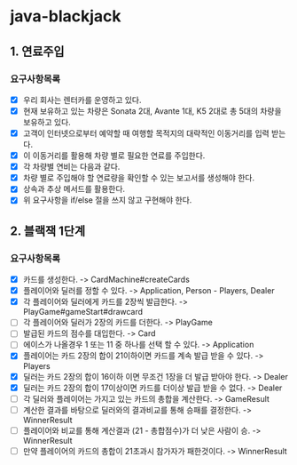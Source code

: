 # java-blackjack

## 1. 연료주입

### 요구사항목록

- [x] 우리 회사는 렌터카를 운영하고 있다.
- [x] 현재 보유하고 있는 차량은 Sonata 2대, Avante 1대, K5 2대로 총 5대의 차량을 보유하고 있다.
- [x] 고객이 인터넷으로부터 예약할 때 여행할 목적지의 대략적인 이동거리를 입력 받는다.
- [x] 이 이동거리를 활용해 차량 별로 필요한 연료를 주입한다.
- [x] 각 차량별 연비는 다음과 같다.
- [x] 차량 별로 주입해야 할 연료량을 확인할 수 있는 보고서를 생성해야 한다.
- [x] 상속과 추상 메서드를 활용한다.
- [x] 위 요구사항을 if/else 절을 쓰지 않고 구현해야 한다.

## 2. 블랙잭 1단계

### 요구사항목록

- [x] 카드를 생성한다. -> CardMachine#createCards
- [x] 플레이어와 딜러를 정할 수 있다. -> Application, Person - Players, Dealer
- [x] 각 플레이어와 딜러에게 카드를 2장씩 발급한다. -> PlayGame#gameStart#drawcard
- [ ] 각 플레이어와 딜러가 2장의 카드를 더한다. -> PlayGame
- [ ] 발급된 카드의 점수를 대입한다. -> Card
- [ ] 에이스가 나올경우 1 또는 11 중 하나를 선택 할 수 있다. -> Application
- [x] 플레이어는 카드 2장의 합이 21이하이면 카드를 계속 발급 받을 수 있다. -> Players
- [x] 딜러는 카드 2장의 합이 16이하 이면 무조건 1장을 더 발급 받아야 한다. -> Dealer
- [x] 딜러는 카드 2장의 합이 17이상이면 카드를 더이상 발급 받을 수 없다. -> Dealer
- [ ] 각 딜러와 플레이어는 가지고 있는 카드의 총합을 계산한다. -> GameResult
- [ ] 계산한 결과를 바탕으로 딜러와의 결과비교를 통해 승패를 결정한다. -> WinnerResult
- [ ] 플레이어와 비교를 통해 계산결과 (21 - 총합점수)가 더 낮은 사람이 승. -> WinnerResult
- [ ] 만약 플레이어의 카드의 총합이 21초과시 참가자가 패한것이다. -> WinnerResult